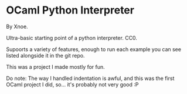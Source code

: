 # OCaml Python Interpreter

By Xnoe.

Ultra-basic starting point of a python interpreter. CC0.

Supoorts a variety of features, enough to run each example you can see listed alongside it in the git repo.

This was a project I made mostly for fun.

Do note: The way I handled indentation is awful, and this was the first OCaml project I did, so... it's probably not very good :P
